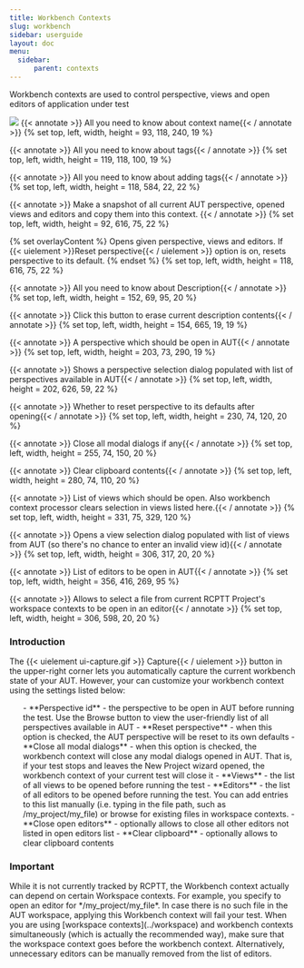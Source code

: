 ```yaml
---
title: Workbench Contexts
slug: workbench
sidebar: userguide
layout: doc
menu:
  sidebar:
      parent: contexts
---
```


Workbench contexts are used to control perspective, views and open editors of application under test

<div class="screenshot">
  <img src="{{site.url}}/shared/img/screenshot-workbench-context-editor.png"></img>
  <!-- Name -->
 {{< annotate  >}}  All you need to know about context name{{< / annotate >}}
  {% set top, left, width, height = 93, 118, 240, 19 %}

  <!-- Tags -->
 {{< annotate  >}}  All you need to know about tags{{< / annotate >}}
  {% set top, left, width, height = 119, 118, 100, 19 %}

  <!-- Add Tags -->
 {{< annotate  >}}  All you need to know about adding tags{{< / annotate >}}
  {% set top, left, width, height = 118, 584, 22, 22 %}

  

  <!-- Capture button  -->
 {{< annotate  >}}  Make a snapshot of all current AUT perspective, opened views and editors and copy them into this context. {{< / annotate >}}
  {% set top, left, width, height = 92, 616, 75, 22 %}

  <!-- Apply button  -->
  {% set overlayContent %}
  Opens given perspective, views and editors. If {{< uielement >}}Reset perspective{{< / uielement >}} option is on, resets perspective to its default.
  {% endset %}
  {% set top, left, width, height = 118, 616, 75, 22 %}

  <!-- Description -->
 {{< annotate  >}}   All you need to know about Description{{< / annotate >}}
  {% set top, left, width, height = 152, 69, 95, 20 %}

  <!-- Clear Description -->
 {{< annotate  >}}  Click this button to erase current description contents{{< / annotate >}}
  {% set top, left, width, height = 154, 665, 19, 19 %}

  <!-- Perspective ID -->
 {{< annotate  >}}  A perspective which should be open in AUT{{< / annotate >}}
  {% set top, left, width, height = 203, 73, 290, 19 %}

  <!-- Browse Perspective button -->
 {{< annotate  >}}  Shows a perspective selection dialog populated with list of perspectives available in AUT{{< / annotate >}}
  {% set top, left, width, height = 202, 626, 59, 22 %}
  
  <!-- Reset perspective -->
 {{< annotate  >}}  Whether to reset perspective to its defaults after opening{{< / annotate >}}
  {% set top, left, width, height = 230, 74, 120, 20 %}

  <!-- Close modal dialogs -->
 {{< annotate  >}}  Close all modal dialogs if any{{< / annotate >}}
  {% set top, left, width, height = 255, 74, 150, 20 %}

  <!-- Clear clipboard -->
 {{< annotate  >}}  Clear clipboard contents{{< / annotate >}}
  {% set top, left, width, height = 280, 74, 110, 20 %}
  
  <!-- Views section -->
 {{< annotate  >}}  List of views which should be open. Also workbench context processor clears selection in views listed here.{{< / annotate >}}
  {% set top, left, width, height = 331, 75, 329, 120 %}

  <!-- Add new view -->
 {{< annotate  >}}  Opens a view selection dialog populated with list of views from AUT (so there's no chance to enter an invalid view id){{< / annotate >}}
  {% set top, left, width, height = 306, 317, 20, 20 %}

  <!-- Editors section -->
 {{< annotate  >}}  List of editors to be open in AUT{{< / annotate >}}
  {% set top, left, width, height = 356, 416, 269, 95 %}

  <!-- Add Editor -->
 {{< annotate  >}}  Allows to select a file from current RCPTT Project's workspace contexts to be open in an editor{{< / annotate >}}
  {% set top, left, width, height = 306, 598, 20, 20 %}
</div>

### Introduction

The {{< uielement ui-capture.gif >}} Capture{{< / uielement >}} button in the upper-right corner lets you automatically capture the current workbench state of your AUT. However, your can customize your workbench context using the settings listed below:

<ul>
- **Perspective id** - the perspective to be open in AUT before running the test. Use the Browse button to view the user-friendly list of all perspectives available in AUT</li>
- **Reset perspective** - when this option is checked, the AUT perspective will be reset to its own defaults</li>
- **Close all modal dialogs** - when this option is checked, the workbench context will close any modal dialogs opened in AUT. That is, if your test stops and leaves the New Project wizard opened, the workbench context of your current test will close it</li>
- **Views** - the list of all views to be opened before running the test</li>
- **Editors** - the list of all editors to be opened before running the test. You can add entries to this list manually (i.e. typing in the file path, such as /my_project/my_file) or browse for existing files in workspace contexts.</li>
- **Close open editors** - optionally allows to close all other editors not listed in open editors list</li>
- **Clear clipboard** - optionally allows to clear clipboard contents</li>
</ul>

<div class="panel panel-warning">
<div class="panel-heading">
    <h3 class="panel-title">Important</h3>
  </div>
  <div class="panel-body">
    While it is not currently tracked by RCPTT, the Workbench context actually can depend on certain Workspace contexts. For example, you specify to open an editor for */my_project/my_file*. In case there is no such file in the AUT workspace, applying this Workbench context will fail your test. When you are using [workspace contexts](../workspace) and workbench contexts simultaneously (which is actually the recommended way), make sure that the workspace context goes before the workbench context.
Alternatively, unnecessary editors can be manually removed from the list of editors. 
  </div>
</div>



